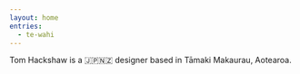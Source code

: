 ```yaml
---
layout: home
entries:
  - te-wahi
---
```


Tom Hackshaw is a 🇯🇵🇳🇿 designer based in Tāmaki Makaurau, Aotearoa.
